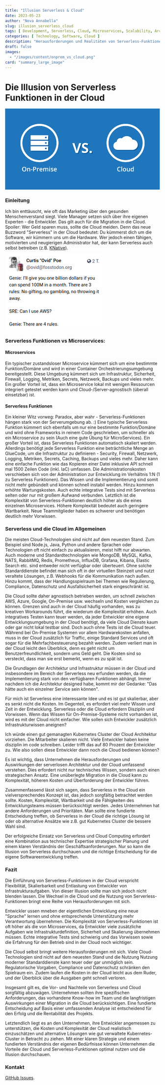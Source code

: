 ```yaml
---
title: "Illusion Serverless & Cloud"
date: 2023-05-23
author: "Nova Annabella"
slug: illusion_serverless_cloud
tags: [ Development, Serverless, Cloud, Microservices, Scalability, Architecture, Infrastructure ]
categories: [ Technology, Software, Cloud ]
description: "Herausforderungen und Realitäten von Serverless-Funktionen in der Cloud. Wertvolle Einblicke für Unternehmen, die eine Migration zur Cloud in Erwägung ziehen."
draft: false
images:
  - "/images/content/onprem_vs_cloud.png"
card: "summary_large_image"
---
```


# Die Illusion von Serverless Funktionen in der Cloud

![aws_costs_twitter_1](/images/content/onprem_vs_cloud.png)

### Einleitung

Ich bin enttäuscht, wie oft das Marketing über den gesunden Menschenverstand siegt. Viele Manager setzen sich
über ihre eigenen Experten - die Entwickler. Das gilt auch für die Migration in die Cloud. Spoiler: Wer Geld sparen
muss, sollte die Cloud meiden. Denn das neue Buzzword "Serverless" in der Cloud bedeutet: Du kümmerst dich um die
Software, wir kümmern uns um die Hardware. Wer jedoch einen fähigen, motivierten und neugierigen Administrator hat, der
kann Serverless auch selbst betreiben (z.B. [KNative](https://knative.dev)).

![aws_costs_twitter_1](/images/content/aws_costs_twitter_1.png)

### Serverless Funktionen vs Microservices:

#### Microservices

Ein typischer zustandsloser Microservice kümmert sich um eine bestimmte Funktion/Domäne und wird in einer
Container Orchestrierungsumgebung bereitgestellt. Diese Umgebung kümmert sich um Infrastruktur, Sicherheit, Firewall,
Logging, Metriken, Secrets, Netzwerk, Backups und vieles mehr. Ein großer Vorteil ist, dass ein Microservice lokal mit
wenigen
Ressourcen integriert getestet werden kann und Cloud-/Server-agnostisch (überall einsetzbar) ist.

#### Serverless Funktionen

Ein kleiner Witz vorweg: Paradox, aber wahr - Serverless-Funktionen hängen stark von der Serverumgebung ab. :)
Eine typische Serverless Funktion kümmert sich ebenfalls um nur eine bestimmte Funktion/Domäne und wird ohne Frameworks in
reinem Code geschrieben, um schneller als ein Microservice zu sein (Auch eine gute Übung für MicroServices). Ein großer
Vorteil ist, dass Serverless Funktionen automatisch skaliert werden. Allerdings benötigt jede Serverless Funktion eine
beträchtliche Menge an GlueCode, um die Infrastruktur zu definieren - Security, Firewall, Netzwerk, Logging, Metriken,
Secrets, Caching, Backups und vieles mehr.
Daher kann eine einfache Funktion wie das Kopieren einer Datei inklusive API schnell mal 1500 Zeilen Code (inkl. IaC)
umfassen.
Die Administrationskosten verschieben sich von der Administration zur Entwicklung im Verhältnis 1:N (1 zu Serverless
Funktionen). Das Wissen und die Implementierung sind somit nicht mehr
gebündelt und können schnell instabil werden. Hinzu kommen erhöhte Wartungskosten.
Auch echte integrative Tests sind mit Serverless selten oder nur mit großem Aufwand verbunden.
Letztlich ist die Komplexität von Serverless-Funktionen deutlich höher als die eines einzelnen Microservices.
Höhere Komplexität bedeutet auch geringere Wartbarkeit. Neue Teammitglieder haben es schwerer und benötigen deutlich
mehr Vorwissen.

### Serverless und die Cloud im Allgemeinen

Die meisten Cloud-Technologien sind nicht auf dem neuesten Stand. Zum Beispiel sind Node.js, Java, Python und andere
Sprachen oder Technologien oft nicht einfach zu aktualisieren, meist hilft nur abwarten.
Auch moderne und Standardtechnologien wie MongoDB, MySQL, Kafka, NATS, RabbitMQ, Redis, Prometheus, InfluxDB, Grafana,
Kibana, Elastic Search etc. sind entweder nicht verfügbar oder überteuert.
Ohne solche Standarddienste befindet man sich oft in der virtuellen Steinzeit und nutzt veraltete Lösungen, z.B.
Webhooks für die Kommunikation nach außen. Hinzu kommt, dass der Handlungsspielraum bei Themen wie Regulierung,
Compliance, Datenschutz und Ausfallsicherheit stark eingeschränkt ist.

Die Cloud sollte daher agnostisch betrieben werden, um schnell zwischen AWS, Azure, Google, On-Premise usw. wechseln und
Kosten vergleichen zu können.
Grenzen sind auch in der Cloud häufig vorhanden, was zu kreativen Workarounds führt, die wiederum die Komplexität
erhöhen. Auch integratives Testen kann teuer werden, da jeder Entwickler eine eigene Entwicklungsumgebung in der Cloud
benötigt, da viele Cloud Dienste kaum oder gar nicht lokal testbar sind.
Doch auch ohne Tests ist die Cloud teuer. Während bei On-Premise Systemen vor allem
Hardwarekosten anfallen, muss in der Cloud zusätzlich für Traffic, einige Standard Services und oft sogar für die
Mehrfachbesteuerung bezahlt werden. Zudem verliert man in der Cloud leicht den Überblick, denn es geht nicht um
Benutzerfreundlichkeit, sondern ums Geld geht. Die Kosten sind so versteckt, dass man sie erst bemerkt, wenn es zu spät
ist.

Die Grundlagen der Architektur und Infrastruktur müssen in der Cloud und insbesondere im Bereich der Serverless
neu erfunden werden, da die Implementierung stark von den verfügbaren Funktionen abhängt.
Immer nachdem ich die Architektur designed habe, kommt mir der Gedanke: "Das hätte auch ein einzelner Service sein
können".

Für mich ist Serverless eine interessante Idee und es ist gut skalierbar, aber es senkt nicht die Kosten. Im
Gegenteil, es erfordert viel mehr Wissen und Zeit in der Entwicklung. Serverless oder die Cloud erfordern Disziplin und
Vorwissen.
Wenn das Wissen für On-Premise-Systeme nicht vorhanden ist, wird es mit der Cloud nicht einfacher.
Wie sollen sich Entwickler zusätzlich Infrastrukturwissen aneignen?

Ich würde einen gut gemanagten Kubernetes Cluster der Cloud Architektur vorziehen.
Die Mitarbeiter skalieren nicht. Viele Entwickler haben keine disziplin im code schreiben.
Leider trifft das auf 80 Prozent der Entwickler zu. Wie also sollen diese Entwickler dann noch die Cloud bedienen
können?

Es ist wichtig, dass Unternehmen die Herausforderungen und Auswirkungen der serverlosen Architektur und der Cloud
umfassend verstehen. Dies erfordert nicht nur technisches Wissen, sondern auch einen strategischen Ansatz. Eine
unüberlegte Migration in die Cloud kann zu Komplexität, höheren Kosten und Überforderung der Entwickler führen.

Zusammenfassend lässt sich sagen, dass Serverless in the Cloud ein vielversprechendes Konzept ist, das jedoch sorgfältig
betrachtet werden sollte. Kosten, Komplexität, Wartbarkeit und die Fähigkeiten des Entwicklungsteams müssen
berücksichtigt werden.
Jedes Unternehmen hat andere Anforderungen und Prioritäten. Man sollte eine fundierte Entscheidung treffen, ob
Serverless in der Cloud die richtige Lösung ist oder ob alternative Ansätze wie
z.B. gut Kubernetes Cluster die bessere Wahl sind.

Der erfolgreiche Einsatz von Serverless und Cloud Computing erfordert eine Kombination aus technischer Expertise
strategischer Planung und einem klaren Verständnis der Geschäftsanforderungen. Nur so kann die Illusion von Serverless
durchschauen und die richtige Entscheidung für die eigene Softwareentwicklung treffen.

### Fazit

Die Einführung von Serverless-Funktionen in der Cloud verspricht Flexibilität, Skalierbarkeit und Entlastung von
Entwickler von Infrastrukturaufgaben. Von dieser Illusion sollte man sich jedoch nicht blenden lassen. Die
Wechsel in die Cloud und die Nutzung von Serverless-Funktionen bringt eine Reihe von Herausforderungen mit sich.

Entwickler ussen mneben der eigentlichen Entwicklung eine neue "Sprache" lernen und ohne entsprechende Unterstützung
mehr Verantwortung übernehmen.
Die Komplexität von Serverless-Funktionen ist oft höher als die von Microservices, da Entwickler viele zusätzliche
Aufgaben wie Infrastrukturdefinition, Sicherheit und Skalierung übernehmen müssen. Echte integrative Tests sind
schwierig und das Vorwissen sowie die Erfahrung für den Betrieb sind in der Cloud noch wichtiger.

Die Cloud selbst bringt weitere Herausforderungen mit sich. Viele Cloud-Technologien sind nicht auf dem neuesten Stand
und die Nutzung
Nutzung moderner Standarddienste kann teuer oder gar unmöglich sein. Regulatorische Vorgaben, Compliance und
Datenschutz schränken den Spielraum ein. Zudem laufen die Kosten in der Cloud leicht aus dem Ruder,
und der Überblick über die Ausgaben geht schnell verloren.

Insgesamt gilt es, die Vor- und Nachteile von Serverless und Cloud sorgfältig abzuwägen.
Unternehmen sollten ihre spezifischen Anforderungen, das vorhandene Know-how im Team und die langfristigen Auswirkungen
einer Migration in die Cloud berücksichtigen.
Eine fundierte Entscheidung auf Basis einer umfassenden Analyse ist entscheidend für den Erfolg und die Rentabilität
des Projekts.

Letztendlich liegt es an den Unternehmen, ihre Entwickler angemessen zu unterstützen, die Kosten und Komplexität der
Cloud realistisch einzuschätzen und alternative Lösungen wie gut verwaltete Kubernetes-Cluster in Betracht zu ziehen.
Mit einer klaren Strategie und einem fundierten Verständnis der eigenen Bedürfnisse können Unternehmen die Vorteile der
Cloud und Serverless-Funktionen optimal nutzen und die Illusion durchschauen.

### Kontakt

[GitHub Issues](https://github.com/NovaAnnabella/the_unspoken/issues/new/choose).
